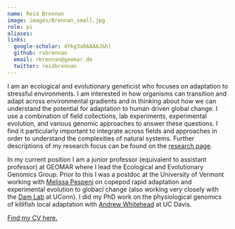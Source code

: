 ```yaml
---
name: Reid Brennan
image: images/Brennan_small.jpg
role: pi
aliases:
links:
  google-scholar: 4Ykg3a0AAAAJ&hl
  github: rsbrennan
  email: rbrennan@geomar.de
  twitter: reidbrennan
---
```


I am an ecological and evolutionary geneticist who focuses on adaptation to stressful environments. I am interested in how organisms can transition and adapt across environmental gradients and in thinking about how we can understand the potential for adaptation to human driven global change. I use a combination of field collections, lab experiments, experimental evolution, and various genomic approaches to answer these questions. I find it particularly important to integrate across fields and approaches in order to understand the complexities of natural systems. Further descriptions of my research focus can be found on the [research page](https://brennan-research.github.io/research/).

In my current position I am a junior professor (equivalent to assistant professor) at GEOMAR where I lead the Ecological and Evolutionary Genomics Group. Prior to this I was a postdoc at the University of Vermont working with [Melissa Pespeni](https://blog.uvm.edu/mpespeni/) on copepod rapid adaptation and experimental evolution to globacl change (also working very closely with the [Dam Lab](https://marinesciences.uconn.edu/person/hans-g-dam/) at UConn). I did my PhD work on the physiological genomics of killifish local adaptation with [Andrew Whitehead](https://whiteheadresearch.wordpress.com/) at UC Davis. 

[Find my CV here.](https://github.com/brennan-research/brennan-research.github.io/blob/main/_data/CV_Brennan_2023_Jan.pdf)
